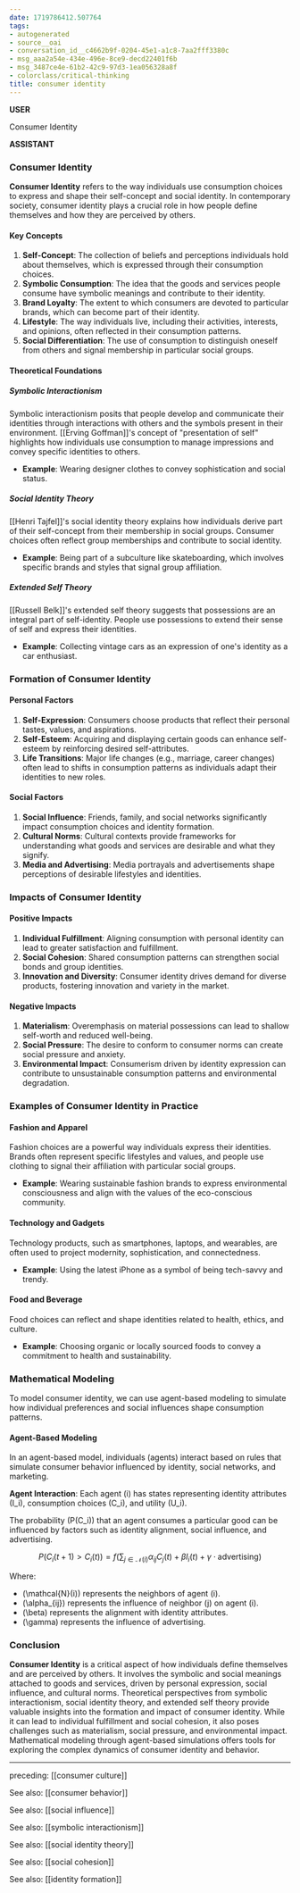 ```yaml
---
date: 1719786412.507764
tags:
- autogenerated
- source__oai
- conversation_id__c4662b9f-0204-45e1-a1c8-7aa2fff3380c
- msg_aaa2a54e-434e-496e-8ce9-decd22401f6b
- msg_3487ce4e-61b2-42c9-97d3-1ea056328a8f
- colorclass/critical-thinking
title: consumer identity
---
```


**USER**

Consumer Identity


**ASSISTANT**

### Consumer Identity

**Consumer Identity** refers to the way individuals use consumption choices to express and shape their self-concept and social identity. In contemporary society, consumer identity plays a crucial role in how people define themselves and how they are perceived by others.

#### Key Concepts

1. **Self-Concept**: The collection of beliefs and perceptions individuals hold about themselves, which is expressed through their consumption choices.
2. **Symbolic Consumption**: The idea that the goods and services people consume have symbolic meanings and contribute to their identity.
3. **Brand Loyalty**: The extent to which consumers are devoted to particular brands, which can become part of their identity.
4. **Lifestyle**: The way individuals live, including their activities, interests, and opinions, often reflected in their consumption patterns.
5. **Social Differentiation**: The use of consumption to distinguish oneself from others and signal membership in particular social groups.

#### Theoretical Foundations

##### Symbolic Interactionism

Symbolic interactionism posits that people develop and communicate their identities through interactions with others and the symbols present in their environment. [[Erving Goffman]]'s concept of "presentation of self" highlights how individuals use consumption to manage impressions and convey specific identities to others.

- **Example**: Wearing designer clothes to convey sophistication and social status.

##### Social Identity Theory

[[Henri Tajfel]]'s social identity theory explains how individuals derive part of their self-concept from their membership in social groups. Consumer choices often reflect group memberships and contribute to social identity.

- **Example**: Being part of a subculture like skateboarding, which involves specific brands and styles that signal group affiliation.

##### Extended Self Theory

[[Russell Belk]]'s extended self theory suggests that possessions are an integral part of self-identity. People use possessions to extend their sense of self and express their identities.

- **Example**: Collecting vintage cars as an expression of one's identity as a car enthusiast.

### Formation of Consumer Identity

#### Personal Factors

1. **Self-Expression**: Consumers choose products that reflect their personal tastes, values, and aspirations.
2. **Self-Esteem**: Acquiring and displaying certain goods can enhance self-esteem by reinforcing desired self-attributes.
3. **Life Transitions**: Major life changes (e.g., marriage, career changes) often lead to shifts in consumption patterns as individuals adapt their identities to new roles.

#### Social Factors

1. **Social Influence**: Friends, family, and social networks significantly impact consumption choices and identity formation.
2. **Cultural Norms**: Cultural contexts provide frameworks for understanding what goods and services are desirable and what they signify.
3. **Media and Advertising**: Media portrayals and advertisements shape perceptions of desirable lifestyles and identities.

### Impacts of Consumer Identity

#### Positive Impacts

1. **Individual Fulfillment**: Aligning consumption with personal identity can lead to greater satisfaction and fulfillment.
2. **Social Cohesion**: Shared consumption patterns can strengthen social bonds and group identities.
3. **Innovation and Diversity**: Consumer identity drives demand for diverse products, fostering innovation and variety in the market.

#### Negative Impacts

1. **Materialism**: Overemphasis on material possessions can lead to shallow self-worth and reduced well-being.
2. **Social Pressure**: The desire to conform to consumer norms can create social pressure and anxiety.
3. **Environmental Impact**: Consumerism driven by identity expression can contribute to unsustainable consumption patterns and environmental degradation.

### Examples of Consumer Identity in Practice

#### Fashion and Apparel

Fashion choices are a powerful way individuals express their identities. Brands often represent specific lifestyles and values, and people use clothing to signal their affiliation with particular social groups.

- **Example**: Wearing sustainable fashion brands to express environmental consciousness and align with the values of the eco-conscious community.

#### Technology and Gadgets

Technology products, such as smartphones, laptops, and wearables, are often used to project modernity, sophistication, and connectedness.

- **Example**: Using the latest iPhone as a symbol of being tech-savvy and trendy.

#### Food and Beverage

Food choices can reflect and shape identities related to health, ethics, and culture.

- **Example**: Choosing organic or locally sourced foods to convey a commitment to health and sustainability.

### Mathematical Modeling

To model consumer identity, we can use agent-based modeling to simulate how individual preferences and social influences shape consumption patterns.

#### Agent-Based Modeling

In an agent-based model, individuals (agents) interact based on rules that simulate consumer behavior influenced by identity, social networks, and marketing.

**Agent Interaction**:
Each agent \(i\) has states representing identity attributes \(I_i\), consumption choices \(C_i\), and utility \(U_i\).

The probability \(P(C_i)\) that an agent consumes a particular good can be influenced by factors such as identity alignment, social influence, and advertising.

$$
P(C_i(t+1) > C_i(t)) = f\left(\sum_{j \in \mathcal{N}(i)} \alpha_{ij} C_j(t) + \beta I_i(t) + \gamma \cdot \text{advertising}\right)
$$

Where:
- \(\mathcal{N}(i)\) represents the neighbors of agent \(i\).
- \(\alpha_{ij}\) represents the influence of neighbor \(j\) on agent \(i\).
- \(\beta\) represents the alignment with identity attributes.
- \(\gamma\) represents the influence of advertising.

### Conclusion

**Consumer Identity** is a critical aspect of how individuals define themselves and are perceived by others. It involves the symbolic and social meanings attached to goods and services, driven by personal expression, social influence, and cultural norms. Theoretical perspectives from symbolic interactionism, social identity theory, and extended self theory provide valuable insights into the formation and impact of consumer identity. While it can lead to individual fulfillment and social cohesion, it also poses challenges such as materialism, social pressure, and environmental impact. Mathematical modeling through agent-based simulations offers tools for exploring the complex dynamics of consumer identity and behavior.


---

preceding: [[consumer culture]]

See also: [[consumer behavior]]


See also: [[social influence]]


See also: [[symbolic interactionism]]


See also: [[social identity theory]]


See also: [[social cohesion]]


See also: [[identity formation]]